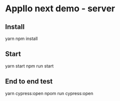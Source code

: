 # Appllo next demo - server

## Install

yarn
npm install

## Start

yarn start
npm run start

## End to end test

yarn cypress:open
npom run cypress:open